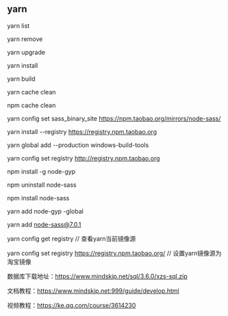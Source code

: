yarn
---

yarn list

yarn remove

yarn upgrade

yarn install

yarn build

yarn cache clean

npm cache clean

yarn config set sass_binary_site https://npm.taobao.org/mirrors/node-sass/

yarn install --registry https://registry.npm.taobao.org  

 yarn global add --production windows-build-tools

yarn config set registry http://registry.npm.taobao.org

npm install -g node-gyp

npm uninstall node-sass

npm install node-sass

yarn add node-gyp -global

yarn add node-sass@7.0.1

yarn config get registry  // 查看yarn当前镜像源

yarn config set registry https://registry.npm.taobao.org/  // 设置yarn镜像源为淘宝镜像

数据库下载地址：https://www.mindskip.net/sql/3.6.0/xzs-sql.zip

文档教程：https://www.mindskip.net:999/guide/develop.html

视频教程：https://ke.qq.com/course/3614230



